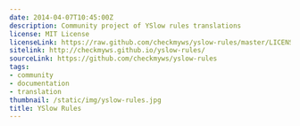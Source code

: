 ```yaml
---
date: 2014-04-07T10:45:00Z
description: Community project of YSlow rules translations
license: MIT License
licenseLink: https://raw.github.com/checkmyws/yslow-rules/master/LICENSE
sitelink: http://checkmyws.github.io/yslow-rules/
sourceLink: https://github.com/checkmyws/yslow-rules
tags:
- community
- documentation
- translation
thumbnail: /static/img/yslow-rules.jpg
title: YSlow Rules
---
```


